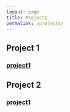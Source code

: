 ```yaml
---
layout: page
title: Projects
permalink: /projects/
---
```

## Project 1
### [project1](project1)
## Project 2
### [project1](project1)